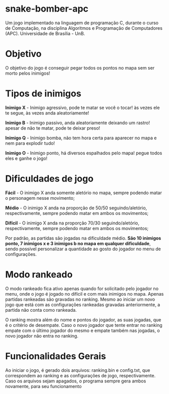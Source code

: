 # snake-bomber-apc
Um jogo implementado na linguagem de programação C, durante o  curso de Computação, na disciplina Algoritmos e Programação de Computadores (APC). Universidade de Brasília - UnB.

# Objetivo
O objetivo do jogo é conseguir pegar todos os pontos no mapa sem ser morto pelos inimigos!

# Tipos de inimigos
**Inimigo X** - Inimigo agressivo, pode te matar se você o tocar! às vezes ele te segue, às vezes anda aleatoriamente!

**Inimigo B** - Inimigo passivo, anda aleatoriamente deixando um rastro! apesar de não te matar, pode te deixar preso!

**Inimigo Q** - Inimigo bomba, não tem hora certa para aparecer no mapa e nem para explodir tudo!

**Inimigo O** - Inimigo ponto, há diversos espalhados pelo mapa! pegue todos eles e ganhe o jogo!

# Dificuldades de jogo
    
**Fácil** - O inimigo X anda somente aletório no mapa, sempre podendo matar o personagem nesse movimento;

**Médio** - O inimigo X anda na proporção de 50/50 seguindo/aletório, respectivamente, sempre podendo matar em ambos os movimentos;

**Difícil** - O inimigo X anda na proporção 70/30 seguindo/aletório, respectivamente, sempre podendo matar em ambos os movimentos;

Por padrão, as partidas são jogadas na dificuldade médio.  **São 10 inimigos ponto, 7 inimigos x e 3 inimigos b no mapa em qualquer dificuldade**, sendo possível personalizar a quantidade ao gosto do jogador no menu de configurações.

# Modo rankeado
O modo rankeado fica ativo apenas quando for solicitado pelo jogador no menu, onde o jogo é jogado no difícil e com mais inimigos no mapa. Apenas partidas rankeadas são gravadas no ranking. Mesmo ao iniciar um novo jogo que está com as configurações rankeadas gravadas anteriormente, a partida não conta como rankeada.

O ranking mostra além do nome e pontos do jogador, as suas jogadas, que é o critério de desempate. Caso o novo jogador que tente entrar no ranking empate com o último jogador do mesmo e empate também nas jogadas, o novo jogador não entra no ranking.

# Funcionalidades Gerais
Ao iniciar o jogo, é gerado dois arquivos: ranking.bin e config.txt, que correspondem ao ranking e as configurações de jogo, respectivamente. Caso os arquivos sejam apagados, o programa sempre gera ambos novamente, para seu funcionamento
